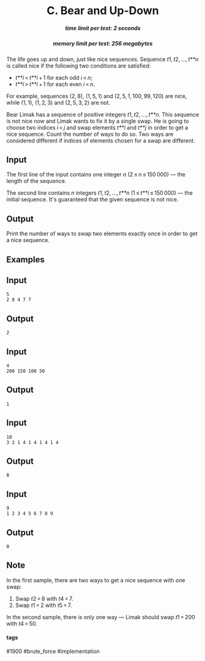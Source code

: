 <h1 style='text-align: center;'> C. Bear and Up-Down</h1>

<h5 style='text-align: center;'>time limit per test: 2 seconds</h5>
<h5 style='text-align: center;'>memory limit per test: 256 megabytes</h5>

The life goes up and down, just like nice sequences. Sequence *t*1, *t*2, ..., *t**n* is called nice if the following two conditions are satisfied: 

* *t**i* < *t**i* + 1 for each odd *i* < *n*;
* *t**i* > *t**i* + 1 for each even *i* < *n*.

For example, sequences (2, 8), (1, 5, 1) and (2, 5, 1, 100, 99, 120) are nice, while (1, 1), (1, 2, 3) and (2, 5, 3, 2) are not.

Bear Limak has a sequence of positive integers *t*1, *t*2, ..., *t**n*. This sequence is not nice now and Limak wants to fix it by a single swap. He is going to choose two indices *i* < *j* and swap elements *t**i* and *t**j* in order to get a nice sequence. Count the number of ways to do so. Two ways are considered different if indices of elements chosen for a swap are different.

## Input

The first line of the input contains one integer *n* (2 ≤ *n* ≤ 150 000) — the length of the sequence.

The second line contains *n* integers *t*1, *t*2, ..., *t**n* (1 ≤ *t**i* ≤ 150 000) — the initial sequence. It's guaranteed that the given sequence is not nice.

## Output

Print the number of ways to swap two elements exactly once in order to get a nice sequence.

## Examples

## Input


```
5  
2 8 4 7 7  

```
## Output


```
2  

```
## Input


```
4  
200 150 100 50  

```
## Output


```
1  

```
## Input


```
10  
3 2 1 4 1 4 1 4 1 4  

```
## Output


```
8  

```
## Input


```
9  
1 2 3 4 5 6 7 8 9  

```
## Output


```
0  

```
## Note

In the first sample, there are two ways to get a nice sequence with one swap: 

1. Swap *t*2 = 8 with *t*4 = 7.
2. Swap *t*1 = 2 with *t*5 = 7.

In the second sample, there is only one way — Limak should swap *t*1 = 200 with *t*4 = 50.



#### tags 

#1900 #brute_force #implementation 